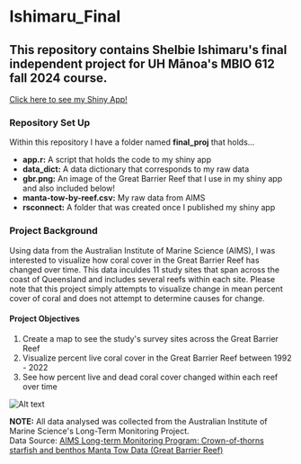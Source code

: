 # Ishimaru_Final

## This repository contains Shelbie Ishimaru's final independent project for UH Mānoa's MBIO 612 fall 2024 course. 

[Click here to see my Shiny App!](https://skishimaru.shinyapps.io/Ishimaru_Final_Project/)

### Repository Set Up
Within this repository I have a folder named **final_proj** that holds...
- **app.r:** A script that holds the code to my shiny app
- **data_dict:** A data dictionary that corresponds to my raw data
- **gbr.png:** An image of the Great Barrier Reef that I use in my shiny app and also included below!
- **manta-tow-by-reef.csv:** My raw data from AIMS
- **rsconnect:** A folder that was created once I published my shiny app

### Project Background
Using data from the Australian Institute of Marine Science (AIMS), I was interested to visualize how coral cover in the Great Barrier Reef has changed over time. This data inculdes 11 study sites that span across the coast of Queensland and includes several reefs within each site. Please note that this project simply attempts to visualize change in mean percent cover of coral and does not attempt to determine causes for change. 

#### Project Objectives
1. Create a map to see the study's survey sites across the Great Barrier Reef
2. Visualize percent live coral cover in the Great Barrier Reef between 1992 - 2022
3. See how percent live and dead coral cover changed within each reef over time
   
![Alt text](https://assets.wwf.org.au/image/upload/v1674690648/website-media/news-blogs/img-coral-underwater-great-barrier-reef-1000x600.jpg)

**NOTE:** All data analysed was collected from the Australian Institute of Marine Science's Long-Term Monitoring Project. <br>
Data Source: [AIMS Long-term Monitoring Program: Crown-of-thorns starfish and benthos Manta Tow Data (Great Barrier Reef)](https://apps.aims.gov.au/metadata/view/5bb9a340-4ade-11dc-8f56-00008a07204e)
